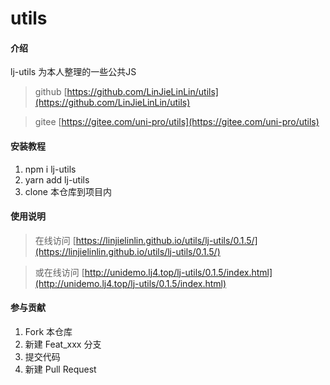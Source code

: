 # utils

#### 介绍
lj-utils 为本人整理的一些公共JS

> github [https://github.com/LinJieLinLin/utils](https://github.com/LinJieLinLin/utils)

> gitee [https://gitee.com/uni-pro/utils](https://gitee.com/uni-pro/utils)

#### 安装教程

1.  npm i lj-utils
2.  yarn add lj-utils
3.  clone 本仓库到项目内

#### 使用说明
> 在线访问  [https://linjielinlin.github.io/utils/lj-utils/0.1.5/](https://linjielinlin.github.io/utils/lj-utils/0.1.5/)

> 或在线访问  [http://unidemo.lj4.top/lj-utils/0.1.5/index.html](http://unidemo.lj4.top/lj-utils/0.1.5/index.html)

#### 参与贡献

1.  Fork 本仓库
2.  新建 Feat_xxx 分支
3.  提交代码
4.  新建 Pull Request

